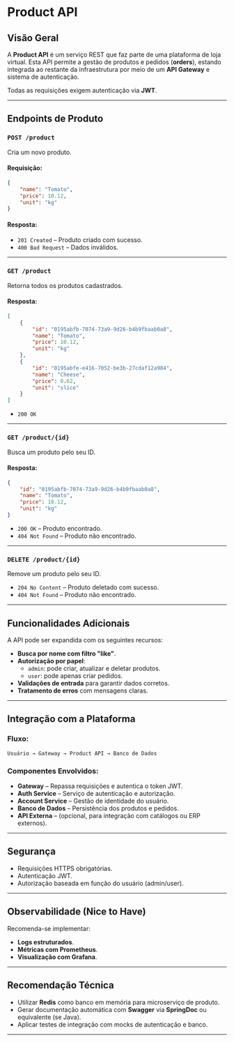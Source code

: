 # Product API

## Visão Geral

A **Product API** é um serviço REST que faz parte de uma plataforma de loja virtual. Esta API permite a gestão de produtos e pedidos (**orders**), estando integrada ao restante da infraestrutura por meio de um **API Gateway** e sistema de autenticação.

Todas as requisições exigem autenticação via **JWT**.

---

## Endpoints de Produto

### `POST /product`

Cria um novo produto.

#### Requisição:

```json
{
    "name": "Tomato",
    "price": 10.12,
    "unit": "kg"
}
```

#### Resposta:

- `201 Created` – Produto criado com sucesso.
- `400 Bad Request` – Dados inválidos.

---

### `GET /product`

Retorna todos os produtos cadastrados.

#### Resposta:

```json
[
    {
        "id": "0195abfb-7074-73a9-9d26-b4b9fbaab0a8",
        "name": "Tomato",
        "price": 10.12,
        "unit": "kg"
    },
    {
        "id": "0195abfe-e416-7052-be3b-27cdaf12a984",
        "name": "Cheese",
        "price": 0.62,
        "unit": "slice"
    }
]
```

- `200 OK`

---

### `GET /product/{id}`

Busca um produto pelo seu ID.

#### Resposta:

```json
{
    "id": "0195abfb-7074-73a9-9d26-b4b9fbaab0a8",
    "name": "Tomato",
    "price": 10.12,
    "unit": "kg"
}
```

- `200 OK` – Produto encontrado.
- `404 Not Found` – Produto não encontrado.

---

### `DELETE /product/{id}`

Remove um produto pelo seu ID.

- `204 No Content` – Produto deletado com sucesso.
- `404 Not Found` – Produto não encontrado.

---

## Funcionalidades Adicionais

A API pode ser expandida com os seguintes recursos:

- **Busca por nome com filtro "like"**.
- **Autorização por papel**:
  - `admin`: pode criar, atualizar e deletar produtos.
  - `user`: pode apenas criar pedidos.
- **Validações de entrada** para garantir dados corretos.
- **Tratamento de erros** com mensagens claras.

---

## Integração com a Plataforma

### Fluxo:

```
Usuário → Gateway → Product API → Banco de Dados
```

### Componentes Envolvidos:

- **Gateway** – Repassa requisições e autentica o token JWT.
- **Auth Service** – Serviço de autenticação e autorização.
- **Account Service** – Gestão de identidade do usuário.
- **Banco de Dados** – Persistência dos produtos e pedidos.
- **API Externa** – (opcional, para integração com catálogos ou ERP externos).

---

## Segurança

- Requisições HTTPS obrigatórias.
- Autenticação JWT.
- Autorização baseada em função do usuário (admin/user).

---

## Observabilidade (Nice to Have)

Recomenda-se implementar:

- **Logs estruturados**.
- **Métricas com Prometheus**.
- **Visualização com Grafana**.

---

## Recomendação Técnica

- Utilizar **Redis** como banco em memória para microserviço de produto.
- Gerar documentação automática com **Swagger** via **SpringDoc** ou equivalente (se Java).
- Aplicar testes de integração com mocks de autenticação e banco.

---
